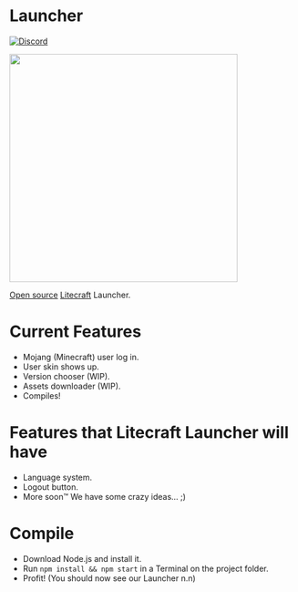 # Launcher
[![Discord](https://img.shields.io/discord/371055566480605184.svg)](https://discord.gg/qKjuDxx)

<img src="https://cdn.discordapp.com/attachments/377277794595635210/377277937902419968/687474703a2f2f692e696d6775722e636f6d2f68465967334a752e706e67.png" width="400">

[Open source](https://en.wikipedia.org/wiki/Free_and_open-source_software) [Litecraft](https://github.com/Litecrafty/Litecraft) Launcher.

# Current Features
 - Mojang (Minecraft) user log in.
 - User skin shows up.
 - Version chooser (WIP).
 - Assets downloader (WIP).
 - Compiles!

# Features that Litecraft Launcher will have
 - Language system.
 - Logout button.
 - More soon™ We have some crazy ideas... ;)

# Compile
 - Download Node.js and install it.
 - Run `npm install && npm start` in a Terminal on the project folder.
 - Profit! (You should now see our Launcher n.n)
